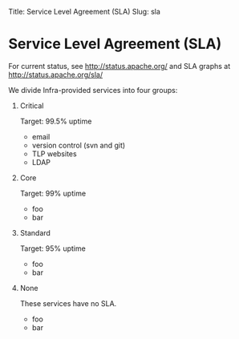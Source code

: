Title: Service Level Agreement (SLA)
Slug: sla

# Service Level Agreement (SLA)

For current status, see http://status.apache.org/ and SLA graphs at http://status.apache.org/sla/

We divide Infra-provided services into four groups:

1. Critical

   Target: 99.5% uptime
   * email
   * version control (svn and git)
   * TLP websites
   * LDAP

1. Core

   Target: 99% uptime
   * foo
   * bar

1. Standard

   Target: 95% uptime
   * foo
   * bar

1. None

   These services have no SLA.
   * foo
   * bar

